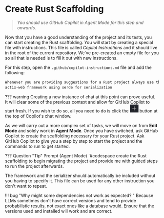 # Create Rust Scaffolding

> *You should use GitHub Copilot in Agent Mode for this step and onwards.*

Now that you have a good understanding of the project and its tests, you can start creating the Rust scaffolding. You will start by creating a special file with instructions. This file is called _Copilot Instructions_ and it should live in the root of the current repository. We've pre-created an empty file for you so all that is needed is to fill it out with new instructions.

For this step, open the `.github/copilot-instructions.md` file and add the
following:

```markdown
Whenever you are providing suggestions for a Rust project always use the
actix-web framework using serde for serialization
```

??? warning 
     Creating a new instance of chat at this point can prove useful. It will clear some of the previous context and allow for GitHub Copilot to start fresh. If you wish to do so, all you need to do is click the ![New Chat Button on GitHub Copilot](./media/copilot-newchat.png) button at the top of Copilot's chat window.

As we will carry out a more complex set of tasks, we will move on from **Edit Mode** and solely work in **Agent Mode**. Once you have switched, ask GitHub Copilot to create the scaffolding necessary for your Rust project. Ask GitHub Copilot to give you a step by step to start the project and the commands to run to get started.



??? Question "Tip"
     Prompt (Agent Mode)
     `#codespace create the Rust scaffolding to begin migrating the project and provide me with guided steps to run the project afterwards.


The framework and the serializer should automatically be included without you having to specify it. This file can be used for any other instruction you don't want to repeat.


!!! bug "Why might some dependencies not work as expected? "
     Because LLMs sometimes don't have correct versions and tend to provide probabilistic results, not exact ones like a database would. Ensure that the versions used and installed will work and are correct.
